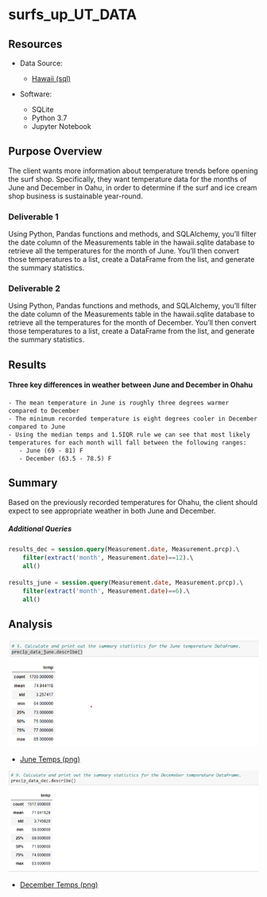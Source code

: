 # surfs_up_UT_DATA

## Resources

- Data Source:
  - [Hawaii (sql)](./hawaii.sqlite)

- Software:
  - SQLite
  - Python 3.7
  - Jupyter Notebook
  
## Purpose Overview

The client wants more information about temperature trends before opening the surf shop. Specifically, they want temperature data for the months of June and December in Oahu, in order to determine if the surf and ice cream shop business is sustainable year-round.

### Deliverable 1

Using Python, Pandas functions and methods, and SQLAlchemy, you’ll filter the date column of the Measurements table in the hawaii.sqlite database to retrieve all the temperatures for the month of June. You’ll then convert those temperatures to a list, create a DataFrame from the list, and generate the summary statistics.

### Deliverable 2

Using Python, Pandas functions and methods, and SQLAlchemy, you’ll filter the date column of the Measurements table in the hawaii.sqlite database to retrieve all the temperatures for the month of December. You’ll then convert those temperatures to a list, create a DataFrame from the list, and generate the summary statistics.

## Results

####  Three key differences in weather between June and December in Ohahu
    - The mean temperature in June is roughly three degrees warmer compared to December
    - The minimum recorded temperature is eight degrees cooler in December compared to June
    - Using the median temps and 1.5IQR rule we can see that most likely temperatures for each month will fall between the following ranges:
       - June (69 - 81) F
       - December (63.5 - 78.5) F

## Summary

Based on the previously recorded temperatures for Ohahu, the client should expect to see appropriate weather in both June and December.

##### Additional Queries
```sql
results_dec = session.query(Measurement.date, Measurement.prcp).\
    filter(extract('month', Measurement.date)==12).\
    all()

results_june = session.query(Measurement.date, Measurement.prcp).\
    filter(extract('month', Measurement.date)==6).\
    all()
```

## Analysis

![June Temps (png)](./analysis/june_temps.png)

- [June Temps (png)](./analysis/june_temps.png)

![December Temps (png)](./analysis/dec_temps.png)

- [December Temps (png)](./analysis/dec_temps.png)